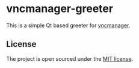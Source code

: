 # vncmanager-greeter
This is a simple Qt based greeter for [vncmanager](https://github.com/michalsrb/vncmanager).

## License
The project is open sourced under the [MIT license](http://www.tldrlegal.com/license/apache-license-2.0-%28apache-2.0%29).
